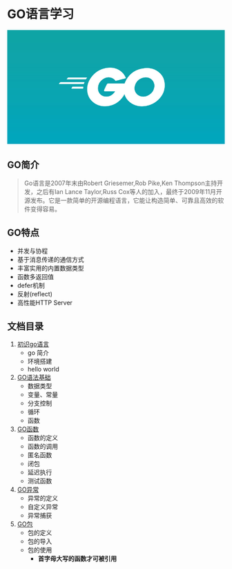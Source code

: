 # GO语言学习
![golang](./docs/go_core/assets/golang.jpg)
## GO简介
> Go语言是2007年末由Robert Griesemer,Rob Pike,Ken Thompson主持开发，之后有Ian Lance Taylor,Russ Cox等人的加入，最终于2009年11月开源发布。它是一款简单的开源编程语言，它能让构造简单、可靠且高效的软件变得容易。

## GO特点
- 并发与协程
- 基于消息传递的通信方式
- 丰富实用的内置数据类型
- 函数多返回值
- defer机制
- 反射(reflect)
- 高性能HTTP Server


## 文档目录
1. [初识go语言](/docs/go_核心编程/认识GO.md)
    - go 简介
    - 环境搭建
    - hello world
2. [GO语法基础](/docs/go_核心编程/GO基础语法.md)
    - 数据类型
    - 变量、常量
    - 分支控制
    - 循环
    - 函数
3. [GO函数](/docs/go_核心编程/GO函数.md)
    - 函数的定义
    - 函数的调用
    - 匿名函数
    - 闭包
    - 延迟执行
    - 测试函数
4. [GO异常](/docs/go_核心编程/GO异常.md)
    - 异常的定义
    - 自定义异常
    - 异常捕获
5. [GO包](/docs/go_核心编程/GO包.md)
    - 包的定义
    - 包的导入
    - 包的使用
        - **首字母大写的函数才可被引用**